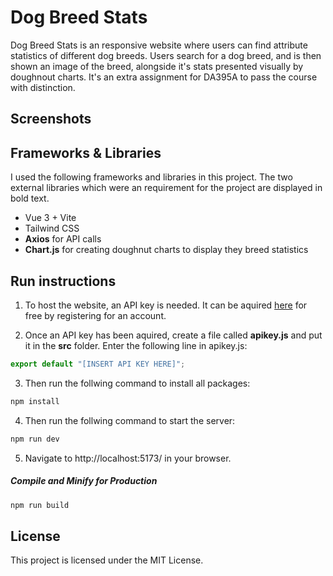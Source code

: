 # Dog Breed Stats
Dog Breed Stats is an responsive website where users can find attribute statistics of different dog breeds. Users search for a dog breed, and is then shown an image of the breed, alongside it's stats presented visually by doughnout charts. It's an extra assignment for DA395A to pass the course with distinction.

## Screenshots


## Frameworks & Libraries 
I used the following frameworks and libraries in this project. The two external libraries which were an requirement for the project are displayed in bold text. 
- Vue 3 + Vite
- Tailwind CSS
- **Axios** for API calls
- **Chart.js** for creating doughnut charts to display they breed statistics


## Run instructions
1. To host the website, an API key is needed. It can be aquired [here](https://api-ninjas.com/register) for free by registering for an account. 

2. Once an API key has been aquired, create a file called **apikey.js** and put it in the **src** folder. 
Enter the following line in apikey.js:

```javascript
export default "[INSERT API KEY HERE]";
```

3. Then run the follwing command to install all packages:

```sh
npm install
```

4. Then run the follwing command to start the server:

```sh
npm run dev
```

5. Navigate to http://localhost:5173/ in your browser.

##### Compile and Minify for Production
```sh
npm run build
```
## License
This project is licensed under the MIT License.